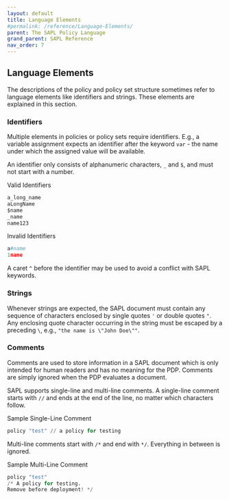 ```yaml
---
layout: default
title: Language Elements
#permalink: /reference/Language-Elements/
parent: The SAPL Policy Language
grand_parent: SAPL Reference
nav_order: 7
---
```


## Language Elements

The descriptions of the policy and policy set structure sometimes refer to language elements like identifiers and strings. These elements are explained in this section.

### Identifiers

Multiple elements in policies or policy sets require identifiers. E.g., a variable assignment expects an identifier after the keyword `var` - the name under which the assigned value will be available.

An identifier only consists of alphanumeric characters, `_` and `$`, and must not start with a number.

Valid Identifiers

```python
a_long_name
aLongName
$name
_name
name123
```

Invalid Identifiers

```python
a#name
1name
```

A caret `^` before the identifier may be used to avoid a conflict with SAPL keywords.

### Strings

Whenever strings are expected, the SAPL document must contain any sequence of characters enclosed by single quotes `'` or double quotes `"`. Any enclosing quote character occurring in the string must be escaped by a preceding `\`, e.g., `"the name is \"John Doe\""`.

### Comments

Comments are used to store information in a SAPL document which is only intended for human readers and has no meaning for the PDP. Comments are simply ignored when the PDP evaluates a document.

SAPL supports single-line and multi-line comments. A single-line comment starts with `//` and ends at the end of the line, no matter which characters follow.

Sample Single-Line Comment

```python
policy "test" // a policy for testing
```

Multi-line comments start with `/*` and end with `*/`. Everything in between is ignored.

Sample Multi-Line Comment

```python
policy "test"
/* A policy for testing.
Remove before deployment! */
```
